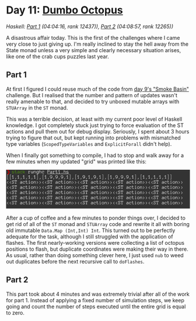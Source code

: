 # Day 11: [Dumbo Octopus](https://adventofcode.com/2021/day/11)
*Haskell: [Part 1](https://github.com/DestyNova/advent_of_code_2021/blob/main/day11/Part1.hs) (04:04:16, rank 12437)), [Part 2](https://github.com/DestyNova/advent_of_code_2021/blob/main/day11/Part2.hs) (04:08:57, rank 12265))*

A disastrous affair today. This is the first of the challenges where I came very close to just giving up. I'm really inclined to stay the hell away from the State monad unless a very simple and clearly necessary situation arises, like one of the crab cups puzzles last year.

## Part 1
At first I figured I could reuse much of the code from [day 9's "Smoke Basin"](https://adventofcode.com/2021/day/9) challenge. But I realised that the number and pattern of updates wasn't really amenable to that, and decided to try unboxed mutable arrays with `STUArray` in the `ST` monad.

This was a terrible decision, at least with my current poor level of Haskell knowledge. I got completely stuck just trying to force evaluation of the ST actions and pull them out for debug display. Seriously, I spent about 3 hours trying to figure that out, but kept running into problems with mismatched type variables (`ScopedTypeVariables` and `ExplicitForall` didn't help).

When I finally got something to compile, I had to stop and walk away for a few minutes when my updated "grid" was printed like this:

![Useless, spirit-crushing output](st-action-fail.png)

After a cup of coffee and a few minutes to ponder things over, I decided to get rid of all of the `ST` monad and `STUArray` code and rewrite it all with boring old immutable `Data.Map (Int,Int) Int`. This turned out to be perfectly adequate for the task, although I still struggled with the application of flashes. The first nearly-working versions were collecting a list of octopus positions to flash, but duplicate coordinates were making their way in there. As usual, rather than doing something clever here, I just used `nub` to weed out duplicates before the next recursive call to `doFlashes`.

## Part 2
This part took about 4 minutes and was extremely trivial after all of the work for part 1. Instead of applying a fixed number of simulation steps, we keep going and count the number of steps executed until the entire grid is equal to zero.
